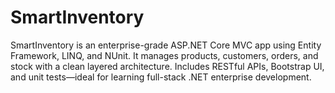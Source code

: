 # SmartInventory
SmartInventory is an enterprise-grade ASP.NET Core MVC app using Entity Framework, LINQ, and NUnit. It manages products, customers, orders, and stock with a clean layered architecture. Includes RESTful APIs, Bootstrap UI, and unit tests—ideal for learning full-stack .NET enterprise development.
